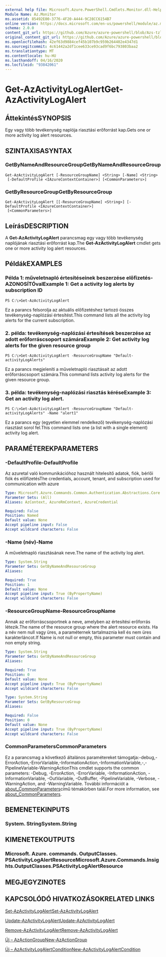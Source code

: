 ```yaml
---
external help file: Microsoft.Azure.PowerShell.Cmdlets.Monitor.dll-Help.xml
Module Name: Az.Monitor
ms.assetid: 85492E00-3776-4F20-A444-9C28CC6154B7
online version: https://docs.microsoft.com/en-us/powershell/module/az.monitor/get-azactivitylogalert
schema: 2.0.0
content_git_url: https://github.com/Azure/azure-powershell/blob/Azs-tzl/src/Monitor/Monitor/help/Get-AzActivityLogAlert.md
original_content_git_url: https://github.com/Azure/azure-powershell/blob/Azs-tzl/src/Monitor/Monitor/help/Get-AzActivityLogAlert.md
ms.openlocfilehash: 42ef63d9884cef45b107b9c959b264402e4347d1
ms.sourcegitcommit: 4c61442a2df1cee633ce93cad9f6bc793803baa2
ms.translationtype: MT
ms.contentlocale: hu-HU
ms.lasthandoff: 04/16/2020
ms.locfileid: "93842061"
---
```

# <span data-ttu-id="edd53-101">Get-AzActivityLogAlert</span><span class="sxs-lookup"><span data-stu-id="edd53-101">Get-AzActivityLogAlert</span></span>

## <span data-ttu-id="edd53-102">Áttekintés</span><span class="sxs-lookup"><span data-stu-id="edd53-102">SYNOPSIS</span></span>
<span data-ttu-id="edd53-103">Egy vagy több tevékenység naplója riasztási erőforrást kap.</span><span class="sxs-lookup"><span data-stu-id="edd53-103">Gets one or more activity log alert resources.</span></span>

## <span data-ttu-id="edd53-104">SZINTAXISA</span><span class="sxs-lookup"><span data-stu-id="edd53-104">SYNTAX</span></span>

### <span data-ttu-id="edd53-105">GetByNameAndResourceGroup</span><span class="sxs-lookup"><span data-stu-id="edd53-105">GetByNameAndResourceGroup</span></span>
```
Get-AzActivityLogAlert [-ResourceGroupName] <String> [-Name] <String>
 [-DefaultProfile <IAzureContextContainer>] [<CommonParameters>]
```

### <span data-ttu-id="edd53-106">GetByResourceGroup</span><span class="sxs-lookup"><span data-stu-id="edd53-106">GetByResourceGroup</span></span>
```
Get-AzActivityLogAlert [[-ResourceGroupName] <String>] [-DefaultProfile <IAzureContextContainer>]
 [<CommonParameters>]
```

## <span data-ttu-id="edd53-107">Leírás</span><span class="sxs-lookup"><span data-stu-id="edd53-107">DESCRIPTION</span></span>
<span data-ttu-id="edd53-108">A **Get-AzActivityLogAlert** parancsmag egy vagy több tevékenység naplójának riasztási erőforrást kap.</span><span class="sxs-lookup"><span data-stu-id="edd53-108">The **Get-AzActivityLogAlert** cmdlet gets one or more activity log alert resources.</span></span>

## <span data-ttu-id="edd53-109">Példák</span><span class="sxs-lookup"><span data-stu-id="edd53-109">EXAMPLES</span></span>

### <span data-ttu-id="edd53-110">Példa 1: műveletnapló értesítéseinek beszerzése előfizetés-AZONOSÍTÓval</span><span class="sxs-lookup"><span data-stu-id="edd53-110">Example 1: Get a activity log alerts by subscription ID</span></span>
```
PS C:\>Get-AzActivityLogAlert
```

<span data-ttu-id="edd53-111">Ez a parancs felsorolja az aktuális előfizetéshez tartozó összes tevékenység-naplózási értesítést.</span><span class="sxs-lookup"><span data-stu-id="edd53-111">This command lists all the activity log alerts for the current subscription.</span></span>

### <span data-ttu-id="edd53-112">2. példa: tevékenység-naplózási értesítések beszerzése az adott erőforráscsoport számára</span><span class="sxs-lookup"><span data-stu-id="edd53-112">Example 2: Get activity log alerts for the given resource group</span></span>
```
PS C:\>Get-AzActivityLogAlert -ResourceGroupName "Default-activityLogAlerts"
```

<span data-ttu-id="edd53-113">Ez a parancs megjeleníti a műveletnapló riasztásait az adott erőforráscsoport számára.</span><span class="sxs-lookup"><span data-stu-id="edd53-113">This command lists activity log alerts for the given resource group.</span></span>

### <span data-ttu-id="edd53-114">3. példa: tevékenység-naplózási riasztás kérése</span><span class="sxs-lookup"><span data-stu-id="edd53-114">Example 3: Get an activity log alert.</span></span>
```
PS C:\>Get-AzActivityLogAlert -ResourceGroupName "Default-activityLogAlerts" -Name "alert1"
```

<span data-ttu-id="edd53-115">Ez a parancs egy (egyetlen elemmel rendelkező) tevékenység-naplózási riasztást sorol fel.</span><span class="sxs-lookup"><span data-stu-id="edd53-115">This command lists one (a list with a single element) activity log alert.</span></span>

## <span data-ttu-id="edd53-116">PARAMÉTEREK</span><span class="sxs-lookup"><span data-stu-id="edd53-116">PARAMETERS</span></span>

### <span data-ttu-id="edd53-117">-DefaultProfile</span><span class="sxs-lookup"><span data-stu-id="edd53-117">-DefaultProfile</span></span>
<span data-ttu-id="edd53-118">Az azuretal való kommunikációhoz használt hitelesítő adatok, fiók, bérlői fiók és előfizetés</span><span class="sxs-lookup"><span data-stu-id="edd53-118">The credentials, account, tenant, and subscription used for communication with azure</span></span>

```yaml
Type: Microsoft.Azure.Commands.Common.Authentication.Abstractions.Core.IAzureContextContainer
Parameter Sets: (All)
Aliases: AzContext, AzureRmContext, AzureCredential

Required: False
Position: Named
Default value: None
Accept pipeline input: False
Accept wildcard characters: False
```

### <span data-ttu-id="edd53-119">-Name (név)</span><span class="sxs-lookup"><span data-stu-id="edd53-119">-Name</span></span>
<span data-ttu-id="edd53-120">A műveletnapló riasztásának neve.</span><span class="sxs-lookup"><span data-stu-id="edd53-120">The name of the activity log alert.</span></span>

```yaml
Type: System.String
Parameter Sets: GetByNameAndResourceGroup
Aliases:

Required: True
Position: 1
Default value: None
Accept pipeline input: True (ByPropertyName)
Accept wildcard characters: False
```

### <span data-ttu-id="edd53-121">-ResourceGroupName</span><span class="sxs-lookup"><span data-stu-id="edd53-121">-ResourceGroupName</span></span>
<span data-ttu-id="edd53-122">Annak az erőforráscsoportnek a neve, amelyben az értesítési erőforrás létezik.</span><span class="sxs-lookup"><span data-stu-id="edd53-122">The name of the resource group where the alert resource exists.</span></span>
<span data-ttu-id="edd53-123">Ha a név nem null vagy üres, a paraméternek tartalmaznia kell és nem üres karakterláncot.</span><span class="sxs-lookup"><span data-stu-id="edd53-123">If Name is not null or empty, this parameter must contain and non empty string.</span></span>

```yaml
Type: System.String
Parameter Sets: GetByNameAndResourceGroup
Aliases:

Required: True
Position: 0
Default value: None
Accept pipeline input: True (ByPropertyName)
Accept wildcard characters: False
```

```yaml
Type: System.String
Parameter Sets: GetByResourceGroup
Aliases:

Required: False
Position: 0
Default value: None
Accept pipeline input: True (ByPropertyName)
Accept wildcard characters: False
```

### <span data-ttu-id="edd53-124">CommonParameters</span><span class="sxs-lookup"><span data-stu-id="edd53-124">CommonParameters</span></span>
<span data-ttu-id="edd53-125">Ez a parancsmag a következő általános paramétereket támogatja:-debug,-ErrorAction,-ErrorVariable,-InformationAction,-InformationVariable,-,-PipelineVariable-WarningAction</span><span class="sxs-lookup"><span data-stu-id="edd53-125">This cmdlet supports the common parameters: -Debug, -ErrorAction, -ErrorVariable, -InformationAction, -InformationVariable, -OutVariable, -OutBuffer, -PipelineVariable, -Verbose, -WarningAction, and -WarningVariable.</span></span> <span data-ttu-id="edd53-126">További információt a [about_CommonParameters](http://go.microsoft.com/fwlink/?LinkID=113216)című témakörben talál.</span><span class="sxs-lookup"><span data-stu-id="edd53-126">For more information, see [about_CommonParameters](http://go.microsoft.com/fwlink/?LinkID=113216).</span></span>

## <span data-ttu-id="edd53-127">BEMENETEK</span><span class="sxs-lookup"><span data-stu-id="edd53-127">INPUTS</span></span>

### <span data-ttu-id="edd53-128">System. String</span><span class="sxs-lookup"><span data-stu-id="edd53-128">System.String</span></span>

## <span data-ttu-id="edd53-129">KIMENETEK</span><span class="sxs-lookup"><span data-stu-id="edd53-129">OUTPUTS</span></span>

### <span data-ttu-id="edd53-130">Microsoft. Azure. commands. OutputClasses. PSActivityLogAlertResource</span><span class="sxs-lookup"><span data-stu-id="edd53-130">Microsoft.Azure.Commands.Insights.OutputClasses.PSActivityLogAlertResource</span></span>

## <span data-ttu-id="edd53-131">MEGJEGYZI</span><span class="sxs-lookup"><span data-stu-id="edd53-131">NOTES</span></span>

## <span data-ttu-id="edd53-132">KAPCSOLÓDÓ HIVATKOZÁSOK</span><span class="sxs-lookup"><span data-stu-id="edd53-132">RELATED LINKS</span></span>

[<span data-ttu-id="edd53-133">Set-AzActivityLogAlert</span><span class="sxs-lookup"><span data-stu-id="edd53-133">Set-AzActivityLogAlert</span></span>](./Set-AzActivityLogAlert.md)

[<span data-ttu-id="edd53-134">Update-AzActivityLogAlert</span><span class="sxs-lookup"><span data-stu-id="edd53-134">Update-AzActivityLogAlert</span></span>](./Update-AzActivityLogAlert.md)

[<span data-ttu-id="edd53-135">Remove-AzActivityLogAlert</span><span class="sxs-lookup"><span data-stu-id="edd53-135">Remove-AzActivityLogAlert</span></span>](./Remove-AzActivityLogAlert.md)

[<span data-ttu-id="edd53-136">Új – AzActionGroup</span><span class="sxs-lookup"><span data-stu-id="edd53-136">New-AzActionGroup</span></span>](./New-AzActionGroup.md)

[<span data-ttu-id="edd53-137">Új – AzActivityLogAlertCondition</span><span class="sxs-lookup"><span data-stu-id="edd53-137">New-AzActivityLogAlertCondition</span></span>](./Get-AzActivityLogAlertCondition.md)
